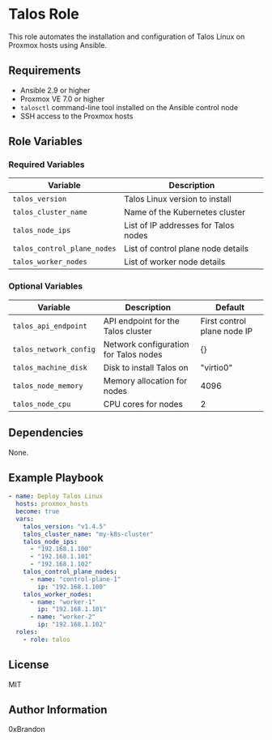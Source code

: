 # Talos Role

This role automates the installation and configuration of Talos Linux on Proxmox hosts using Ansible.

## Requirements

- Ansible 2.9 or higher
- Proxmox VE 7.0 or higher
- `talosctl` command-line tool installed on the Ansible control node
- SSH access to the Proxmox hosts

## Role Variables

### Required Variables

| Variable | Description |
|----------|-------------|
| `talos_version` | Talos Linux version to install |
| `talos_cluster_name` | Name of the Kubernetes cluster |
| `talos_node_ips` | List of IP addresses for Talos nodes |
| `talos_control_plane_nodes` | List of control plane node details |
| `talos_worker_nodes` | List of worker node details |

### Optional Variables

| Variable | Description | Default |
|----------|-------------|---------|
| `talos_api_endpoint` | API endpoint for the Talos cluster | First control plane node IP |
| `talos_network_config` | Network configuration for Talos nodes | {} |
| `talos_machine_disk` | Disk to install Talos on | "virtio0" |
| `talos_node_memory` | Memory allocation for nodes | 4096 |
| `talos_node_cpu` | CPU cores for nodes | 2 |

## Dependencies

None.

## Example Playbook

```yaml
- name: Deploy Talos Linux
  hosts: proxmox_hosts
  become: true
  vars:
    talos_version: "v1.4.5"
    talos_cluster_name: "my-k8s-cluster"
    talos_node_ips:
      - "192.168.1.100"
      - "192.168.1.101"
      - "192.168.1.102"
    talos_control_plane_nodes:
      - name: "control-plane-1"
        ip: "192.168.1.100"
    talos_worker_nodes:
      - name: "worker-1"
        ip: "192.168.1.101"
      - name: "worker-2"
        ip: "192.168.1.102"
  roles:
    - role: talos
```

## License

MIT

## Author Information

0xBrandon
